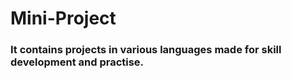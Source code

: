 # Mini-Project

### It contains projects in various languages made for skill development and practise. 
